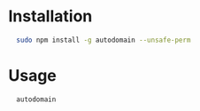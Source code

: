 # Installation
```bash
  sudo npm install -g autodomain --unsafe-perm
```
# Usage
```
  autodomain
```